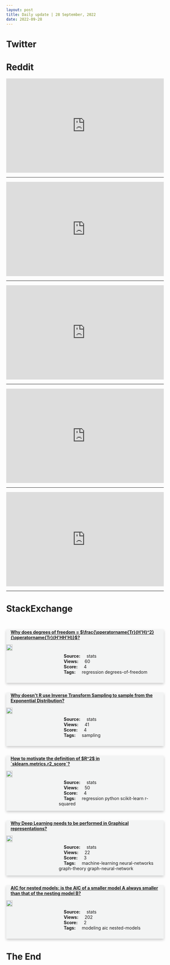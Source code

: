 ```yaml
---
layout: post
title: Daily update | 28 September, 2022
date: 2022-09-28
---
```


<script async src="https://platform.twitter.com/widgets.js" charset="utf-8"></script>


<script src='https://storage.ko-fi.com/cdn/scripts/overlay-widget.js'></script>
<script>
  kofiWidgetOverlay.draw('themldojo', {
    'type': 'floating-chat',
    'floating-chat.donateButton.text': 'Support me',
    'floating-chat.donateButton.background-color': '#f45d22',
    'floating-chat.donateButton.text-color': '#fff'
  });
</script>

# Twitter 

<blockquote class="twitter-tweet"><a href="https://twitter.com/HowStufWorks/status/1574712507599450112"></a></blockquote>

<blockquote class="twitter-tweet"><a href="https://twitter.com/gregisenberg/status/1574733918682726402"></a></blockquote>

<blockquote class="twitter-tweet"><a href="https://twitter.com/DC_RPT/status/1574661191418331136"></a></blockquote>

<blockquote class="twitter-tweet"><a href="https://twitter.com/ossia/status/1574793624629518337"></a></blockquote>

<blockquote class="twitter-tweet"><a href="https://twitter.com/ChristophMolnar/status/1574651186879246337"></a></blockquote>

<blockquote class="twitter-tweet"><a href="https://twitter.com/karpathy/status/1574906895453675521"></a></blockquote>

<blockquote class="twitter-tweet"><a href="https://twitter.com/GoogleAI/status/1574817233255030785"></a></blockquote>

<blockquote class="twitter-tweet"><a href="https://twitter.com/karpathy/status/1574841955405553664"></a></blockquote>

<blockquote class="twitter-tweet"><a href="https://twitter.com/karpathy/status/1574908528388558849"></a></blockquote>

<blockquote class="twitter-tweet"><a href="https://twitter.com/goodfellow_ian/status/1574852057269272576"></a></blockquote>

# Reddit 

<iframe id="reddit-embed" src="https://www.redditmedia.com/r/datascience/comments/xpe6bi/do_i_need_to_know_insert_advanced_math_to_get_a?ref_source=embed&amp;ref=share&amp;embed=true" sandbox="allow-scripts allow-same-origin allow-popups" style="border: none;" height="300" width="100%" scrolling="yes"></iframe>
<hr style="width:100%;text-align:left;margin-left:0">
<iframe id="reddit-embed" src="https://www.redditmedia.com/r/MachineLearning/comments/xphdks/d_dreambooth_stable_diffusion_training_in_just?ref_source=embed&amp;ref=share&amp;embed=true" sandbox="allow-scripts allow-same-origin allow-popups" style="border: none;" height="300" width="100%" scrolling="yes"></iframe>
<hr style="width:100%;text-align:left;margin-left:0">
<iframe id="reddit-embed" src="https://www.redditmedia.com/r/MachineLearning/comments/xp9uoc/p_efficient_fewshot_learning_with_sentence?ref_source=embed&amp;ref=share&amp;embed=true" sandbox="allow-scripts allow-same-origin allow-popups" style="border: none;" height="300" width="100%" scrolling="yes"></iframe>
<hr style="width:100%;text-align:left;margin-left:0">
<iframe id="reddit-embed" src="https://www.redditmedia.com/r/datascience/comments/xpc9t7/na_na_na_na_na_na_na_na_batman?ref_source=embed&amp;ref=share&amp;embed=true" sandbox="allow-scripts allow-same-origin allow-popups" style="border: none;" height="300" width="100%" scrolling="yes"></iframe>
<hr style="width:100%;text-align:left;margin-left:0">
<iframe id="reddit-embed" src="https://www.redditmedia.com/r/dataengineering/comments/xpoxj1/what_is_an_etl_and_other_hard_questions?ref_source=embed&amp;ref=share&amp;embed=true" sandbox="allow-scripts allow-same-origin allow-popups" style="border: none;" height="300" width="100%" scrolling="yes"></iframe>
<hr style="width:100%;text-align:left;margin-left:0">

<style>
.card {
box-shadow: 0 4px 8px 0 rgba(0,0,0,0.2);
transition: 0.3s;
width: 100%;
background-color: #F3F4F4;
}
p{
    margin-left:  3em;
    padding-top: 1em;
}
.part2{
    display: grid;
    grid-template-columns: 1fr 3fr;
}
h4{
    margin: 1em;
}

.card:hover {
box-shadow: 0 8px 16px 0 rgba(0,0,0,0.2);
}
b {
padding: 2px 16px;
}
</style>
  
# StackExchange 


  <br>
  <div class="card">
  <h4><a href='https://stats.stackexchange.com/questions/590288/why-does-degrees-of-freedom-frac-operatornametrhh2-operatornametr'>Why does degrees of freedom = $\frac{\operatorname{Tr}(H&#39;H)^2}{\operatorname{Tr}(H&#39;HH&#39;H)}$?</a></h4> 
  <div class="part2">
      <img src="https://cdn.sstatic.net/Sites/stats/Img/apple-touch-icon@2.png?v=344f57aa10cc" alt="Img missing!" style="width:40%">
      <p><b>Source:</b> stats<br><b>Views:</b> 60<br><b>Score:</b> 4<br><b>Tags:</b> <span class="badge badge-dark">regression</span> <span class="badge badge-dark">degrees-of-freedom</span></p> 
  </div>
  </div>
      
  <br>
  <div class="card">
  <h4><a href='https://stats.stackexchange.com/questions/590299/why-doesnt-r-use-inverse-transform-sampling-to-sample-from-the-exponential-dist'>Why doesn&#39;t R use Inverse Transform Sampling to sample from the Exponential Distribution?</a></h4> 
  <div class="part2">
      <img src="https://cdn.sstatic.net/Sites/stats/Img/apple-touch-icon@2.png?v=344f57aa10cc" alt="Img missing!" style="width:40%">
      <p><b>Source:</b> stats<br><b>Views:</b> 41<br><b>Score:</b> 4<br><b>Tags:</b> <span class="badge badge-dark">sampling</span></p> 
  </div>
  </div>
      
  <br>
  <div class="card">
  <h4><a href='https://stats.stackexchange.com/questions/590199/how-to-motivate-the-definition-of-r2-in-sklearn-metrics-r2-score'>How to motivate the definition of $R^2$ in `sklearn.metrics.r2_score`?</a></h4> 
  <div class="part2">
      <img src="https://cdn.sstatic.net/Sites/stats/Img/apple-touch-icon@2.png?v=344f57aa10cc" alt="Img missing!" style="width:40%">
      <p><b>Source:</b> stats<br><b>Views:</b> 50<br><b>Score:</b> 4<br><b>Tags:</b> <span class="badge badge-dark">regression</span> <span class="badge badge-dark">python</span> <span class="badge badge-dark">scikit-learn</span> <span class="badge badge-dark">r-squared</span></p> 
  </div>
  </div>
      
  <br>
  <div class="card">
  <h4><a href='https://stats.stackexchange.com/questions/590204/why-deep-learning-needs-to-be-performed-in-graphical-representations'>Why Deep Learning needs to be performed in Graphical representations?</a></h4> 
  <div class="part2">
      <img src="https://cdn.sstatic.net/Sites/stats/Img/apple-touch-icon@2.png?v=344f57aa10cc" alt="Img missing!" style="width:40%">
      <p><b>Source:</b> stats<br><b>Views:</b> 22<br><b>Score:</b> 3<br><b>Tags:</b> <span class="badge badge-dark">machine-learning</span> <span class="badge badge-dark">neural-networks</span> <span class="badge badge-dark">graph-theory</span> <span class="badge badge-dark">graph-neural-network</span></p> 
  </div>
  </div>
      
  <br>
  <div class="card">
  <h4><a href='https://stats.stackexchange.com/questions/590179/aic-for-nested-models-is-the-aic-of-a-smaller-model-a-always-smaller-than-that'>AIC for nested models: is the AIC of a smaller model A always smaller than that of the nesting model B?</a></h4> 
  <div class="part2">
      <img src="https://cdn.sstatic.net/Sites/stats/Img/apple-touch-icon@2.png?v=344f57aa10cc" alt="Img missing!" style="width:40%">
      <p><b>Source:</b> stats<br><b>Views:</b> 202<br><b>Score:</b> 2<br><b>Tags:</b> <span class="badge badge-dark">modeling</span> <span class="badge badge-dark">aic</span> <span class="badge badge-dark">nested-models</span></p> 
  </div>
  </div>
      
# The End